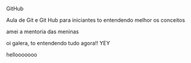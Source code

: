 GitHub

Aula de Git e Git Hub para iniciantes
to entendendo melhor os conceitos

amei a mentoria das meninas

oi galera, to entendendo tudo agora!! YEY


hellooooooo 
